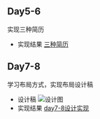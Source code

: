 ## Day5-6
实现三种简历
- 实现结果
[三种简历](https://zzongxueyan.github.io/study/resume/index.html)
## Day7-8
学习布局方式，实现布局设计稿
- 设计稿
![设计图](https://github.com/ZZongxueyan/study/blob/master/layout/%E8%AE%BE%E8%AE%A1%E7%A8%BF.png)
- 实现结果
[day7-8设计实现](https://zzongxueyan.github.io/study/layout/index.html)
